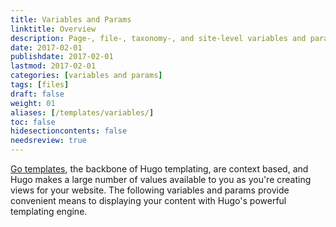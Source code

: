 ```yaml
---
title: Variables and Params
linktitle: Overview
description: Page-, file-, taxonomy-, and site-level variables and parameters available in templates.
date: 2017-02-01
publishdate: 2017-02-01
lastmod: 2017-02-01
categories: [variables and params]
tags: [files]
draft: false
weight: 01
aliases: [/templates/variables/]
toc: false
hidesectioncontents: false
needsreview: true
---
```


[Go templates][], the backbone of Hugo templating, are context based, and Hugo makes a large number of values available to you as you're creating views for your website. The following variables and params provide convenient means to displaying your content with Hugo's powerful templating engine.

[Go templates]: /templates/go-template-primer/ "Understand context in Go templates by learning the language's fundamental templating functions."